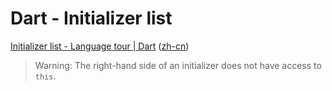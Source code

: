 # Dart - Initializer list

[Initializer list - Language tour | Dart](https://dart.dev/guides/language/language-tour#initializer-list) ([zh-cn](https://dart.cn/guides/language/language-tour#initializer-list))

> Warning: The right-hand side of an initializer does not have access to `this`.
